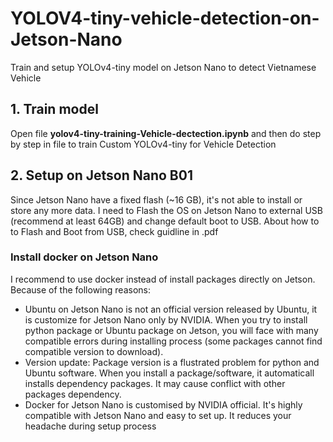 # YOLOV4-tiny-vehicle-detection-on-Jetson-Nano
 Train and setup YOLOv4-tiny model on Jetson Nano to detect Vietnamese Vehicle
## 1. Train model
Open file **yolov4-tiny-training-Vehicle-dectection.ipynb** and then do step by step in file to train Custom YOLOv4-tiny for Vehicle Detection
## 2. Setup on Jetson Nano B01
Since Jetson Nano have a fixed flash (~16 GB), it's not able to install or store any more data. I need to Flash the OS on Jetson Nano to external USB (recommend at least 64GB) and change default boot to USB.
About how to to Flash and Boot from USB, check guidline in .pdf
### Install docker on Jetson Nano
I recommend to use docker instead of install packages directly on Jetson. Because of the following reasons:
* Ubuntu on Jetson Nano is not an official version released by Ubuntu, it is customize for Jetson Nano only by NVIDIA. When you try to install python package or Ubuntu package on Jetson, you will face with many compatible errors during installing process (some packages cannot find compatible version to download).
* Version update: Package version is a flustrated problem for python and Ubuntu software. When you install a package/software, it automaticall installs dependency packages. It may cause conflict with other packages dependency.
* Docker for Jetson Nano is customised by NVIDIA official. It's highly compatible with Jetson Nano and easy to set up. It reduces your headache during setup process
